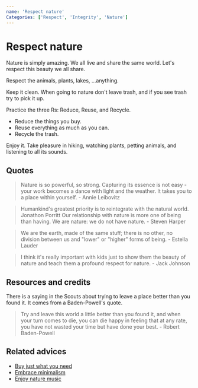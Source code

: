 ```yaml
---
name: 'Respect nature'
Categories: ['Respect', 'Integrity', 'Nature']
---
```

# Respect nature

Nature is simply amazing. We all live and share the same world. Let's respect this beauty we all share.

Respect the animals, plants, lakes, …anything.

Keep it clean. When going to nature don't leave trash, and if you see trash try to pick it up.

Practice the three Rs: Reduce, Reuse, and Recycle.

- Reduce the things you buy.
- Reuse everything as much as you can.
- Recycle the trash.

Enjoy it. Take pleasure in hiking, watching plants, petting animals, and listening to all its sounds.

## Quotes

> Nature is so powerful, so strong. Capturing its essence is not easy - your work becomes a dance with light and the weather. It takes you to a place within yourself. - Annie Leibovitz

> Humankind's greatest priority is to reintegrate with the natural world.  Jonathon Porritt
Our relationship with nature is more one of being than having.  We are nature: we do not have nature. - Steven Harper

> We are the earth, made of the same stuff; there is no other, no division between us and "lower" or "higher" forms of being. - Estella Lauder

> I think it's really important with kids just to show them the beauty of nature and teach them a profound respect for nature. - Jack Johnson

## Resources and credits

There is a saying in the Scouts about trying to leave a place better than you found it. It comes from a Baden-Powell's quote.

> Try and leave this world a little better than you found it, and when your turn comes to die, you can die happy in feeling that at any rate, you have not wasted your time but have done your best. - Robert Baden-Powell

## Related advices

- [Buy just what you need](../Buy%20just%20what%20you%20need/index.md)
- [Embrace minimalism](../Embrace%20minimalism/index.md)
- [Enjoy nature music](../Enjoy%20nature%20music/index.md) 